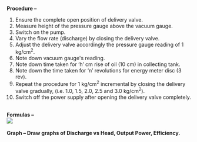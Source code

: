 <b>Procedure – </b>
1. Ensure the complete open position of delivery valve. <br>
2. Measure height of the pressure gauge above the vacuum gauge.<br>
3. Switch on the pump.<br>
4. Vary the flow rate (discharge) by closing the delivery valve.<br>
5. Adjust the delivery valve accordingly the pressure gauge reading of 1 kg/cm<sup>2</sup>.<br>
6. Note down vacuum gauge's reading. <br>
7. Note down time taken for ‘h’ cm rise of oil (10 cm) in collecting tank. <br>
8. Note down the time taken for ‘n’ revolutions for energy meter disc (3 rev). <br>
9. Repeat the procedure for 1 kg/cm<sup>2</sup> incremental by closing the delivery valve gradually, (i.e. 1.0, 1.5, 2.0, 2.5 and 3.0 kg/cm<sup>2</sup>).<br>
10. Switch off the power supply after opening the delivery valve completely.<br><br>

<b>Formulas – <b><br>
<image src="images/formula.PNG"> <br><br>
Graph – Draw graphs of Discharge vs Head, Output Power, Efficiency.
